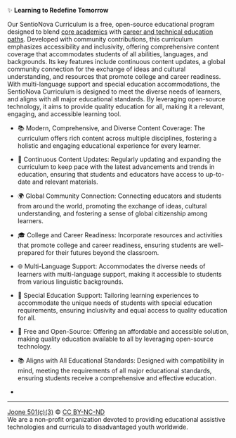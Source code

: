 ✨ **Learning to Redefine Tomorrow**

Our SentioNova Curriculum is a free, open-source educational program designed to blend [core academics](https://github.com/joone-org/SentioNova/wiki/California-Graduation-Requirements) with [career and technical education paths](https://github.com/joone-org/SentioNova/wiki/Career-Technical-Education-(CTE)-Pathways). Developed with community contributions, this curriculum emphasizes accessibility and inclusivity, offering comprehensive content coverage that accommodates students of all abilities, languages, and backgrounds. Its key features include continuous content updates, a global community connection for the exchange of ideas and cultural understanding, and resources that promote college and career readiness. With multi-language support and special education accommodations, the SentioNova Curriculum is designed to meet the diverse needs of learners, and aligns with all major educational standards. By leveraging open-source technology, it aims to provide quality education for all, making it a relevant, engaging, and accessible learning tool.

* 📚 Modern, Comprehensive, and Diverse Content Coverage: The curriculum offers rich content across multiple disciplines, fostering a holistic and engaging educational experience for every learner.

* 🔄 Continuous Content Updates: Regularly updating and expanding the curriculum to keep pace with the latest advancements and trends in education, ensuring that students and educators have access to up-to-date and relevant materials.

* 🌍 Global Community Connection: Connecting educators and students from around the world, promoting the exchange of ideas, cultural understanding, and fostering a sense of global citizenship among learners.

* 🎓 College and Career Readiness: Incorporate resources and activities that promote college and career readiness, ensuring students are well-prepared for their futures beyond the classroom.

* 🌐 Multi-Language Support: Accommodates the diverse needs of learners with multi-language support, making it accessible to students from various linguistic backgrounds.

* 🌟 Special Education Support: Tailoring learning experiences to accommodate the unique needs of students with special education requirements, ensuring inclusivity and equal access to quality education for all.

* 💸 Free and Open-Source: Offering an affordable and accessible solution, making quality education available to all by leveraging open-source technology.

* 📚 Aligns with All Educational Standards: Designed with compatibility in mind, meeting the requirements of all major educational standards, ensuring students receive a comprehensive and effective education.
* 
---

[Joone 501(c)(3)](https://joone.org) © [CC BY-NC-ND](https://github.com/joone-org/SentioNova/blob/main/LICENSE.md)<br>
We are a non-profit organization devoted to providing educational assistive technologies and curricula to disadvantaged youth worldwide.
